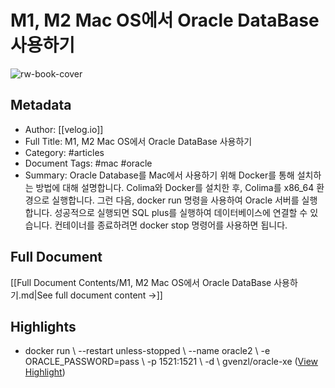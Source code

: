 # M1, M2 Mac OS에서 Oracle DataBase 사용하기

![rw-book-cover](https://velog.velcdn.com/images/devsaza/post/09938226-8de2-4e5e-a67f-872803afa76d/image.png)

## Metadata
- Author: [[velog.io]]
- Full Title: M1, M2 Mac OS에서 Oracle DataBase 사용하기
- Category: #articles
- Document Tags:  #mac  #oracle 
- Summary: Oracle Database를 Mac에서 사용하기 위해 Docker를 통해 설치하는 방법에 대해 설명합니다. Colima와 Docker를 설치한 후, Colima를 x86_64 환경으로 실행합니다. 그런 다음, docker run 명령을 사용하여 Oracle 서버를 실행합니다. 성공적으로 실행되면 SQL plus를 실행하여 데이터베이스에 연결할 수 있습니다. 컨테이너를 종료하려면 docker stop 명령어를 사용하면 됩니다.

## Full Document
[[Full Document Contents/M1, M2 Mac OS에서 Oracle DataBase 사용하기.md|See full document content →]]

## Highlights
- docker run \ --restart unless-stopped \ --name oracle2 \ -e ORACLE_PASSWORD=pass \ -p 1521:1521 \ -d \ gvenzl/oracle-xe ([View Highlight](https://read.readwise.io/read/01hmj8g0dkj8r54nvwq7hfghk7))
